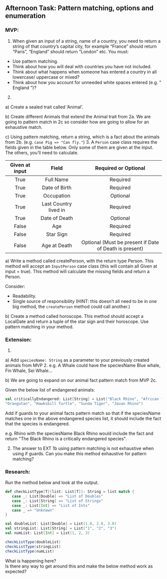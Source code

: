 ## Afternoon Task: Pattern matching, options and enumeration
### MVP:
1. When given an input of a string, name of a country, you need to return a string of that
   country’s capital city, for example “France” should return “Paris”, “England” should return
   “London” etc.
   You must:
* Use pattern matching.
* Think about how you will deal with countries you have not included.
* Think about what happens when someone has entered a country in all lowercase/
uppercase or mixed?
* Think about how you account for unneeded white spaces entered (e.g. " England ")?
2.
a) Create a sealed trait called ‘Animal’.

b) Create different Animals that extend the Animal trait from 2a. We are going to pattern match in 2c so consider how are going to allow for an exhaustive match.

c) Using pattern matching, return a string, which is a fact about the animals from 2b. (e.g. `case Pig => "Can fly."`)
3. A `Person` case class requires the fields given in the table below. Only some of them are given at the input. The others, you’ll need to calculate.

| Given at input |         Field         |                  Required or Optional                  |
|:--------------:|:---------------------:|:------------------------------------------------------:|
|      True      |       Full Name       |                        Required                        |
|      True      |     Date of Birth     |                        Required                        |
|      True      |      Occupation       |                        Optional                        |
|      True      | Last Country lived in |                        Required                        |
|      True      |     Date of Death     |                        Optional                        |
|     False      |          Age          |                        Required                        |
|     False      |       Star Sign       |                        Required                        |
|     False      |     Age at Death      | Optional (Must be present if Date of Death is present) |

a) Write a method called createPerson, with the return type Person. This method will accept an `InputPerson` case class (this will contain all Given at input = true). This method will calculate the missing fields and return a Person.

Consider:
* Readability.
* Single source of responsibility (HINT: this doesn’t all need to be in one big method, the `createPerson` method could call another.)

b) Create a method called horoscope. This method should accept a LocalDate and return a tuple of the star sign and their horoscope. Use pattern matching in your method.

### Extension:
1.
a) Add `speciesName: String` as a parameter to your previously created animals from MVP 2. e.g. A Whale could have the speciesName Blue whale, Fin Whale, Sei Whale...

b) We are going to expand on our animal fact pattern match from MVP 2c.

Given the below list of endangered animals:

```scala
val criticallyEndangered: List[String] = List("Black Rhino", "African forest Elephant",
"Orangutan", "Hawksbill Turtle", "Sunda Tiger", "Javan Rhino")
```

Add if guards to your animal facts pattern match so that if the speciesName matches one in the above endangered species list, it should include the fact that the species is endangered.

e.g. Rhino with the speciesName Black Rhino would include the fact and return "The Black Rhino is a critically endangered species".

2. The answer to EXT 1b using pattern matching is not exhaustive when using if guards. Can you make this method exhaustive for pattern matching?
### Research:
Run the method below and look at the output.

```scala
def checkListType[T](list: List[T]): String = list match {
   case _: List[Double] => "List of Doubles"
   case _: List[String] => "List of Strings"
   case _: List[Int] => "List of Ints"
   case _ => "Unknown"
}

val doubleList: List[Double] = List(1.0, 2.0, 3.0)
val stringList: List[String] = List("1", "2", "3")
val numList: List[Int] = List(1, 2, 3)

checkListType(doubleList)
checkListType(stringList)
checkListType(numList)
```
What is happening here?\
Is there any way to get around this and make the below method work as expected?